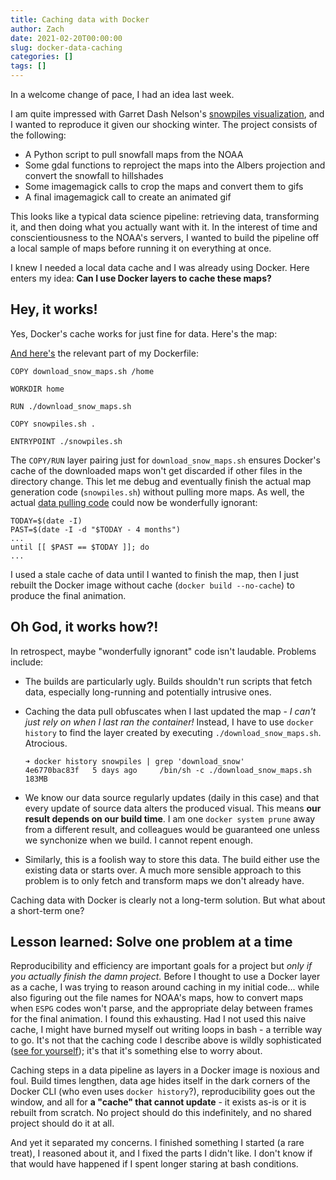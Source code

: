 ```yaml
---
title: Caching data with Docker
author: Zach
date: 2021-02-20T00:00:00
slug: docker-data-caching
categories: []
tags: []
---
```


In a welcome change of pace, I had an idea last week.

I am quite impressed with Garret Dash Nelson's [snowpiles visualization](http://viewshed.matinic.us/2018/01/13/1139), and I wanted to reproduce it given our shocking winter. The project consists of the following:

- A Python script to pull snowfall maps from the NOAA
- Some gdal functions to reproject the maps into the Albers projection and convert the snowfall to hillshades
- Some imagemagick calls to crop the maps and convert them to gifs
- A final imagemagick call to create an animated gif

This looks like a typical data science pipeline: retrieving data, transforming it, and then doing what you actually want with it. In the interest of time and conscientiousness to the NOAA's servers, I wanted to build the pipeline off a local sample of maps before running it on everything at once.

I knew I needed a local data cache and I was already using Docker. Here enters my idea: **Can I use Docker layers to cache these maps?**

## Hey, it works!

Yes, Docker's cache works for just fine for data. Here's the map:

 [And here's](https://github.com/zachlipp/snowpiles/blame/b2bb3913ce7db0dde0ea4fd51a56a0e7bbeab524/Dockerfile) the relevant part of my Dockerfile:

```
COPY download_snow_maps.sh /home

WORKDIR home

RUN ./download_snow_maps.sh

COPY snowpiles.sh .

ENTRYPOINT ./snowpiles.sh
```

The `COPY/RUN` layer pairing just for `download_snow_maps.sh` ensures Docker's cache of the downloaded maps won't get discarded if other files in the directory change. This let me debug and eventually finish the actual map generation code (`snowpiles.sh`) without pulling more maps. As well, the actual [data pulling code](https://github.com/zachlipp/snowpiles/blob/b2bb3913ce7db0dde0ea4fd51a56a0e7bbeab524/download_snow_maps.sh#L7) could now be wonderfully ignorant:

```
TODAY=$(date -I)
PAST=$(date -I -d "$TODAY - 4 months")
...
until [[ $PAST == $TODAY ]]; do
...
```

I used a stale cache of data until I wanted to finish the map, then I just rebuilt the Docker image without cache (`docker build --no-cache`) to produce the final animation.


## Oh God, it works how?!

In retrospect, maybe "wonderfully ignorant" code isn't laudable. Problems include:

- The builds are particularly ugly. Builds shouldn't run scripts that fetch data, especially long-running and potentially intrusive ones.

- Caching the data pull obfuscates when I last updated the map - *I can't just rely on when I last ran the container!* Instead, I have to use `docker history` to find the layer created by executing `./download_snow_maps.sh`. Atrocious.

   ```
   ➜ docker history snowpiles | grep 'download_snow'
   4e6770bac83f   5 days ago     /bin/sh -c ./download_snow_maps.sh              183MB
   
   ```

- We know our data source regularly updates (daily in this case) and that every update of source data alters the produced visual. This means **our result depends on our build time**. I am one `docker system prune` away from a different result, and colleagues would be guaranteed one unless we synchonize when we build. I cannot repent enough.

- Similarly, this is a foolish way to store this data. The build either use the existing data or starts over. A much more sensible approach to this problem is to only fetch and transform maps we don't already have.

Caching data with Docker is clearly not a long-term solution. But what about a short-term one?

## Lesson learned: Solve one problem at a time

Reproducibility and efficiency are important goals for a project but *only if you actually finish the damn project.* Before I thought to use a Docker layer as a cache, I was trying to reason around caching in my initial code... while also figuring out the file names for NOAA's maps, how to convert maps when `ESPG` codes won't parse, and the appropriate delay between frames for the final animation. I found this exhausting. Had I not used this naive cache, I might have burned myself out writing loops in bash - a terrible way to go. It's not that the caching code I describe above is wildly sophisticated ([see for yourself](https://github.com/zachlipp/snowpiles/pull/1/)); it's that it's something else to worry about.

Caching steps in a data pipeline as layers in a Docker image is noxious and foul. Build times lengthen, data age hides itself in the dark corners of the Docker CLI (who even uses `docker history`?), reproducibility goes out the window, and all for **a "cache" that cannot update** - it exists as-is or it is rebuilt from scratch. No project should do this indefinitely, and no shared project should do it at all.

And yet it separated my concerns. I finished something I started (a rare treat), I reasoned about it, and I fixed the parts I didn't like. I don't know if that would have happened if I spent longer staring at bash conditions.
